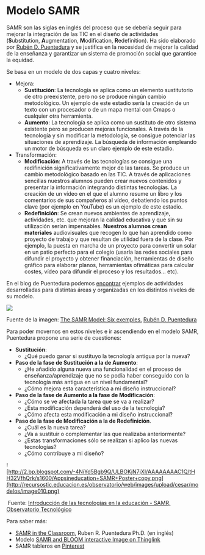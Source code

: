 # Modelo SAMR

SAMR son las siglas en inglés del proceso que se debería seguir para mejorar la integración de las TIC en el diseño de actividades (**S**ubstitution, **A**ugmentation, **M**odification, **R**edefinition). Ha sido elaborado por [Rubén D. Puentedura](http://www.hippasus.com/rrpweblog/) y se justifica en la necesidad de mejorar la calidad de la enseñanza y garantizar un sistema de promoción social que garantice la equidad.

Se basa en un modelo de dos capas y cuatro niveles:

*   Mejora:
    *   **Sustitución**: La tecnología se aplica como un elemento sustitutorio de otro preexistente, pero no se produce ningún cambio metodológico. Un ejemplo de este estadio sería la creación de un texto con un procesador o de un mapa mental con Cmaps o cualquier otra herramienta.
    *   **Aumento**: La tecnología se aplica como un sustituto de otro sistema existente pero se producen mejoras funcionales. A través de la tecnología y sin modificar la metodología, se consigue potenciar las situaciones de aprendizaje. La búsqueda de información empleando un motor de búsqueda es un claro ejemplo de este estadio.
*   Transformación:
    *   **Modificación**: A través de las tecnologías se consigue una redifinición significativamente mejor de las tareas. Se produce un cambio metodológico basado en las TIC. A través de aplicaciones sencillas nuestros alumnos pueden crear nuevos contenidos y presentar la información integrando distintas tecnologías. La creación de un vídeo en el que el alumno resume un libro y los comentarios de sus compañeros al vídeo, debatiendo los puntos clave (por ejemplo en YouTube) es un ejemplo de este estadio.
    *   **Redefinición**: Se crean nuevos ambientes de aprendizaje, actividades, etc. que mejoran la calidad educativa y que sin su utilización serían impensables. **Nuestros alumnos crean materiales** audiovisuales que recogen lo que han aprendido como proyecto de trabajo y que resultan de utilidad fuera de la clase. Por ejemplo, la puesta en marcha de un proyecto para convertir un solar en un patio perfecto para el colegio (usaría las redes sociales para difundir el proyecto y obtener financiación, herramientas de diseño gráfico para elaborar planos, herramientas ofimáticas para calcular costes, vídeo para difundir el proceso y los resultados... etc).

En el blog de Puentedura podemos [encontrar](http://www.hippasus.com/rrpweblog/archives/2012/08/14/SAMR_SixExemplars.pdf) ejemplos de actividades desarrolladas para distintas áreas y organizadas en los distintos niveles de su modelo.


![](http://recursostic.educacion.es/observatorio/web/images/upload/cesar/modelos/image009.jpg)


Fuente de la imagen: [The SAMR Model: Six exemples.](http://www.hippasus.com/rrpweblog/archives/2012/08/14/SAMR_SixExemplars.pdf) [Rubén D. Puentedura](http://www.hippasus.com/rrpweblog/)

Para poder movernos en estos niveles e ir ascendiendo en el modelo SAMR, Puentedura propone una serie de cuestiones:

*   **Sustitución**:
    *   ¿Qué puedo ganar si sustituyo la tecnología antigua por la nueva?
*   **Paso de la fase de Sustitución a la de Aumento**:
    *   ¿He añadido alguna nueva una funcionalidad en el proceso de enseñanza/aprendizaje que no se podía haber conseguido con la tecnología más antigua en un nivel fundamental?
    *   ¿Cómo mejora esta característica a mi diseño instruccional?
*   **Paso de la fase de Aumento a la fase de Modificación**:
    *   ¿Cómo se ve afectada la tarea que se va a realizar?
    *   ¿Esta modificación dependerá del uso de la tecnología?
    *   ¿Cómo afecta esta modificación a mi diseño instruccional?
*   **Paso de la fase de Modificación a la de Redefinición**.
    *   ¿Cuál es la nueva tarea?
    *   ¿Va a sustituir o complementar las que realizaba anteriormente?
    *   ¿Estas transformaciones sólo se realizan si aplico las nuevas tecnologías?
    *   ¿Cómo contribuye a mi diseño?


![http://2.bp.blogspot.com/-4NiYd5Bgb9Q/ULBOKjN7jXI/AAAAAAAAC1Q/tHH32VfhQrk/s1600/Appsineducation+SAMR+Poster+copy.png](http://recursostic.educacion.es/observatorio/web/images/upload/cesar/modelos/image010.png)


 Fuente: [Introducción de las tecnologías en la educación - SAMR, Observatorio Tecnológico](http://recursostic.educacion.es/observatorio/web/es/cajon-de-sastre/38-cajon-de-sastre/1092-monografico-introduccion-de-las-tecnologias-en-la-educacion?start=2)

Para saber más:

*   [SAMR in the Classroom](http://www.hippasus.com/rrpweblog/archives/2014/08/27/SAMRInTheClassroom.pdf), Ruben R. Puentedura Ph.D. (en inglés)
*   Modelo [SAMR and BLOOM interactive Image on Thinglink](https://www.thinglink.com/scene/531154089749250048)
*   SAMR tableros en [Pinterest](https://es.pinterest.com/taradcat/samr-model-for-technology-integration/)

